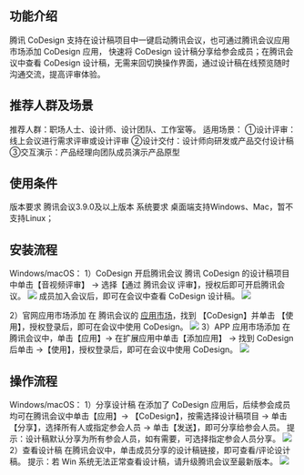 ## 功能介绍
腾讯 CoDesign 支持在设计稿项目中一键启动腾讯会议，也可通过腾讯会议应用市场添加 CoDesign 应用， 快速将 CoDesign 设计稿分享给参会成员；在腾讯会议中查看 CoDesign 设计稿，无需来回切换操作界面，通过设计稿在线预览随时沟通交流，提高评审体验。

## 推荐人群及场景
推荐人群：职场人士、设计师、设计团队、工作室等。
适用场景：
①设计评审：线上会议进行需求评审或设计评审
②设计交付：设计师向研发或产品交付设计稿
③交互演示：产品经理向团队成员演示产品原型


## 使用条件
版本要求
腾讯会议3.9.0及以上版本
系统要求
桌面端支持Windows、Mac，暂不支持Linux；

## 安装流程
Windows/macOS：
1）CoDesign 开启腾讯会议
腾讯 CoDesign 的设计稿项目中单击【音视频评审】 -> 选择【通过 腾讯会议 评审】，授权后即可开启腾讯会议。
![](https://qcloudimg.tencent-cloud.cn/raw/016e24fb372ac73f80d20b5922cf318f.png)
成员加入会议后，即可在会议中查看 CoDesign 设计稿。
![](https://qcloudimg.tencent-cloud.cn/raw/b87ca1bf9a8a711a8e8a7a0ab6d46cd3.png)

2）官网应用市场添加
在 腾讯会议的 [应用市场](https://meeting.tencent.com/marketplace/)，找到 【CoDesign】并单击 【使用】，授权登录后，即可在会议中使用 CoDesign。
![](https://qcloudimg.tencent-cloud.cn/raw/64c0d152b0a22e8cfcc8078c412623cf.png)
3）APP 应用市场添加
在腾讯会议中，单击【应用】-> 在扩展应用中单击【添加应用】 -> 找到 CoDesign 后单击 ->【使用】，授权登录后，即可在会议中使用 CoDesign。
![](https://qcloudimg.tencent-cloud.cn/raw/8f42ed015ddbd30dd12d53c11ad5b903.png)

## 操作流程
Windows/macOS：
1）分享设计稿
在添加了 CoDesign 应用后，后续参会成员均可在腾讯会议中单击【应用】-> 【CoDesign】，按需选择设计稿项目 -> 单击【分享】，选择所有人或指定参会人员 -> 单击【发送】，即可分享给参会人员。
提示：设计稿默认分享为所有参会人员，如有需要，可选择指定参会人员分享。
![](https://qcloudimg.tencent-cloud.cn/raw/1e1844d3fc3bc66e6a11cbadd919f1dc.png)
2）查看设计稿
在腾讯会议中，单击成员分享的设计稿链接，即可查看/评论设计稿。
提示：若 Win 系统无法正常查看设计稿，请升级腾讯会议至最新版本。
![](https://qcloudimg.tencent-cloud.cn/raw/6cef1a20b97b75c1cdcae361627947ec.png)
